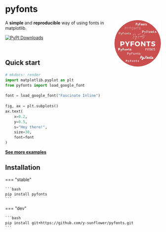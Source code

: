 # pyfonts

<img src="https://github.com/JosephBARBIERDARNAL/static/blob/main/python-libs/pyfonts/image.png?raw=true" alt="PyFonts logo" align="right" width="150px"/>

A **simple** and **reproducible** way of using fonts in matplotlib.

[![PyPI Downloads](https://static.pepy.tech/badge/pyfonts)](https://pepy.tech/projects/pyfonts)

<br>

## Quick start

```python
# mkdocs: render
import matplotlib.pyplot as plt
from pyfonts import load_google_font

font = load_google_font("Fascinate Inline")

fig, ax = plt.subplots()
ax.text(
    x=0.2,
    y=0.5,
    s="Hey there!",
    size=30,
    font=font
)
```

[**See more examples**](./reference/load_google_font.md#examples)

## Installation

=== "stable"

    ```bash
    pip install pyfonts
    ```

=== "dev"

    ```bash
    pip install git+https://github.com/y-sunflower/pyfonts.git
    ```

<br><br>
